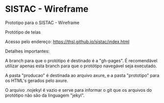 # SISTAC - Wireframe
Prototipo para o SISTAC - Wireframe

Protótipo de telas

Acesso pelo endereço: https://thsl.github.io/sistac/index.html

Detalhes importantes:

A branch para que o protótipo é destinado é a "gh-pages". É recomendável utilizar apenas esta branch para que o protótipo navegável seja executado.

A pasta "producao" é destinada ao arquivo axure, e a pasta "prototipo" para os HTML's gerados pelo axure.

O arquivo .nojekyl é vazio e serve para informar o git que os arquivos do protótipo não são da linguagem "jekyl".
